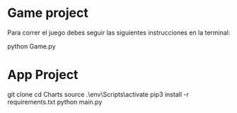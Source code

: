 # Game project

Para correr el juego debes seguir las siguientes instrucciones en la terminal:

python Game.py

# App Project

git clone
cd Charts
source .\env\Scripts\activate
pip3 install -r requirements.txt
python main.py